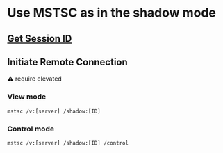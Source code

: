 # Use MSTSC as in the shadow mode

## [Get Session ID](https://github.com/okazymyrov/piki/blob/master/Tools/cmd.md#get-a-list-of-logged-user-sessions-from-a-remote-computer)

## Initiate Remote Connection
⚠️ require elevated 

### View mode
```batch
mstsc /v:[server] /shadow:[ID]
```

### Control mode
```batch
mstsc /v:[server] /shadow:[ID] /control
```
